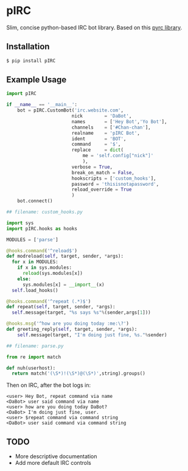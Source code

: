 ﻿# pIRC

Slim, concise python-based IRC bot library. Based on this [pyrc library](https://github.com/sarenji/pyrc).

## Installation

```bash
$ pip install pIRC
```

## Example Usage

```python
import pIRC

if __name__ == '__main__':
    bot = pIRC.CustomBot('irc.website.com', 
                        nick        = 'DaBot',
                        names       = ['Hey Bot','Yo Bot'],
                        channels    = ['#Chan-chan'],
                        realname    = 'pIRC Bot',
                        ident       = 'BOT',
                        command     = '$',
                        replace     = dict(
                            me = 'self.config["nick"]'
                            ),
                        verbose = True,
                        break_on_match = False,
                        hookscripts = ['custom_hooks'],
                        password = 'thisisnotapassword',
                        reload_override = True
                        )
    bot.connect()
```
```python
## filename: custom_hooks.py

import sys
import pIRC.hooks as hooks

MODULES = ['parse']

@hooks.command('^reload$')
def modreload(self, target, sender, *args):
  for x in MODULES:
    if x in sys.modules:
      reload(sys.modules[x])
    else:
      sys.modules[x] = __import__(x)
  self.load_hooks()

@hooks.command('^repeat (.*)$')
def repeat(self, target, sender, *args):
  self.message(target, "%s says %s"%(sender,args[1]))

@hooks.msg('^how are you doing today :me:\?')
def greeting_reply(self, target, sender, *args):
    self.message(target, "I'm doing just fine, %s."%sender)
```
```python
## filename: parse.py

from re import match

def nuh(userhost):
  return match('(\S*)!(\S*)@(\S*)',string).groups()
```
Then on IRC, after the bot logs in:
```
<user> Hey Bot, repeat command via name
<DaBot> user said command via name
<user> how are you doing today DaBot?
<DaBot> I'm doing just fine, user.
<user> $repeat command via command string
<DaBot> user said command via command string
```

## TODO
* More descriptive documentation
* Add more default IRC controls
